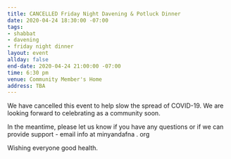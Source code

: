 ```yaml
---
title: CANCELLED Friday Night Davening & Potluck Dinner
date: 2020-04-24 18:30:00 -07:00
tags:
- shabbat
- davening
- friday night dinner
layout: event
allday: false
end-date: 2020-04-24 21:00:00 -07:00
time: 6:30 pm
venue: Community Member's Home
address: TBA
---
```


We have cancelled this event to help slow the spread of COVID-19. We are looking forward to celebrating as a community soon.

In the meantime, please let us know if you have any questions or if we can provide support - email info at minyandafna . org

Wishing everyone good health.
